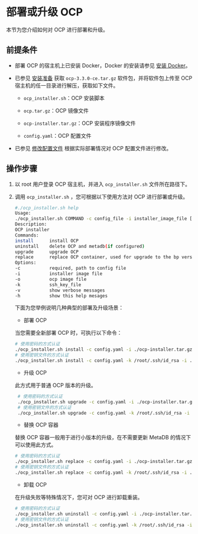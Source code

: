 # 部署或升级 OCP

本节为您介绍如何对 OCP 进行部署和升级。

## 前提条件

* 部署 OCP 的宿主机上已安装 Docker，Docker 的安装请参见 [安装 Docker](../2.deployment-guide/8.deploy-appendix/1.install-docker.md)。

* 已参见 [安装准备](../2.deployment-guide/4.installation-preparation.md) 获取 `ocp-3.3.0-ce.tar.gz` 软件包，并将软件包上传至 OCP 宿主机的任一目录进行解压，获取如下文件。

  * `ocp_installer.sh`：OCP 安装脚本

  * `ocp.tar.gz`：OCP 镜像文件

  * `ocp-installer.tar.gz`：OCP 安装程序镜像文件

  * `config.yaml`：OCP 配置文件
* 已参见 [修改配置文件](../2.deployment-guide/5.modify-conf-file.md) 根据实际部署情况对 OCP 配置文件进行修改。

## 操作步骤

1. 以 root 用户登录 OCP 宿主机，并进入 `ocp_installer.sh` 文件所在路径下。
2. 调用 `ocp_installer.sh` ，您可根据以下使用方法对 OCP 进行部署或升级。

   ```bash
   #./ocp_installer.sh help
   Usage:
   ./ocp_installer.sh COMMAND -c config_file -i installer_image_file [-o ocp_image_file] [-k ssh_key_file] [-v] [-h]
   Description:
   OCP installer
   Commands:
   install      install OCP
   uninstall    delete OCP and metadb(if configured)
   upgrade      upgrade OCP
   replace      replace OCP container, used for upgrade to the bp version, or just restart
   Options:
   -c           required, path to config file
   -i           installer image file
   -o           ocp image file
   -k           ssh_key_file
   -v           show verbose messages
   -h           show this help mesages
   ```

   下面为您举例说明几种典型的部署及升级场景：

   * 部署 OCP
   
   当您需要全新部署 OCP 时，可执行以下命令：

    ```bash
   # 使用密码的方式认证
   ./ocp_installer.sh install -c config.yaml -i ./ocp-installer.tar.gz -o ./ocp.tar.gz
   # 使用密钥文件的方式认证
   ./ocp_installer.sh install -c config.yaml -k /root/.ssh/id_rsa -i ./ocp-installer.tar.gz -o ./ocp.tar.gz
   ```

   * 升级 OCP
   
   此方式用于普通 OCP 版本的升级。

   ```bash
    # 使用密码的方式认证
    ./ocp_installer.sh upgrade -c config.yaml -i ./ocp-installer.tar.gz -o ./ocp.tar.gz
    # 使用密钥文件的方式认证
    ./ocp_installer.sh upgrade -c config.yaml -k /root/.ssh/id_rsa -i ./ocp-installer.tar.gz -o ./ocp.tar.gz
    ```

    * 替换 OCP 容器
    
    替换 OCP 容器一般用于进行小版本的升级，在不需要更新 MetaDB 的情况下可以使用此方式。

    ```bash
    # 使用密码的方式认证
    ./ocp_installer.sh replace -c config.yaml -i ./ocp-installer.tar.gz -o ./ocp.tar.gz
    # 使用密钥文件的方式认证
    ./ocp_installer.sh replace -c config.yaml -k /root/.ssh/id_rsa -i ./ocp-installer.tar.gz -o ./ocp.tar.gz
    ```

    * 卸载 OCP
    
    在升级失败等特殊情况下，您可对 OCP 进行卸载重装。

    ```bash
    # 使用密码的方式认证
   ./ocp_installer.sh uninstall -c config.yaml -i ./ocp-installer.tar.gz
   # 使用密钥文件的方式认证
   ./ocp_installer.sh uninstall -c config.yaml -k /root/.ssh/id_rsa -i ./ocp-installer.tar.gz
   ```
